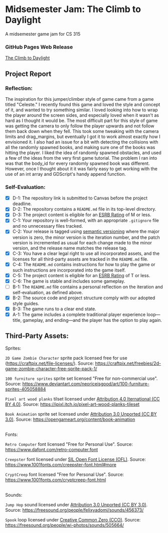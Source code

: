 # Midsemester Jam: The Climb to Daylight
A midsemester game jam for CS 315

### GitHub Pages Web Release
[The Climb to Daylight](https://bsu-cs315.github.io/MJ-ClimbToDaylight/)

## Project Report
### Reflection:
The inspiration for this jumper/climber style of game came from a game titled "Celeste." I recently found this game and loved the style and concept of it, and wanted to try something similar. I loved looking into how to wrap the player around the screen sides, and especially loved when it wasn't as hard as I thought it would be. The most difficult part for this style of game was getting the camera to only follow the player upwards and not follow them back down when they fell. This took some tweaking with the camera limits and drag_margins, but eventually I got it to work almost exactly how I envisioned it. I also had an issue for a bit with detecting the collisions with all the randomly spawned books, and making sure one of the books was hitting the player. I liked the idea of randomly spawned obstacles, and used a few of the ideas from the very first game tutorial. The problem I ran into was that the body_id for every randomly spawned book was different. However, once I thought about it it was fairly easy to get working with the use of an int array and GDScript's handy append function.

### Self-Evaluation:
- [x] D-1: The repository link is submitted to Canvas before the project deadline.
- [x] D-2: The repository contains a <code>README.md</code> file in its top-level directory.
- [x] D-3: The project content is eligible for an <a href="https://www.esrb.org/ratings-guide/">ESRB Rating</a> of M or less.
- [x] C-1: Your repository is well-formed, with an appropriate <code>.gitignore</code> file and no unnecessary files tracked.
- [x] C-2: Your release is tagged using <a href="https://semver.org/">semantic versioning</a> where the major version is zero, the minor version is the iteration number, and the patch version is incremented as usual for each change made to the minor version, and the release name matches the release tag.
- [x] C-3: You have a clear legal right to use all incorporated assets, and the licenses for all third-party assets are tracked in the <code>README.md</code> file.
- [x] C-4: The <code>README.md</code> contains instructions for how to play the game or such instructions are incorporated into the game itself.
- [x] C-5: The project content is eligible for an <a href="https://www.esrb.org/ratings-guide/">ESRB Rating</a> of T or less.
- [x] C-6: The game is stable and includes some gameplay.
- [ ] B-1: The <code>README.md</code> file contains a personal reflection on the iteration and self-evaluation, as defined above.
- [x] B-2: The source code and project structure comply with our adopted style guides.
- [x] B-3: The game runs to a clear end state.
- [x] A-1: The game includes a complete traditional player experience loop&mdash;title, gameplay, and ending&mdash;and the player has the option to play again.

## Third-Party Assets:
Sprites:

`2D Game Zombie Character` sprite pack licensed free for use (https://craftpix.net/file-licenses/). Source: https://craftpix.net/freebies/2d-game-zombie-character-free-sprite-pack-1/

`100 furniture sprites` sprite set licensed "Free for non-commercial use". Source: https://www.deviantart.com/neoriceisgood/art/100-furniture-sprites-405058884

`Pixel art wood planks` tilset licensed under [Attribution 4.0 Iternational (CC BY 4.0)](https://creativecommons.org/licenses/by/4.0/). Source: https://ipixl.itch.io/pixel-art-wood-planks-tileset

`Book Animation` sprite set licensed under [Attribution 3.0 Unported (CC BY 3.0)](https://creativecommons.org/licenses/by/3.0/). Source: https://opengameart.org/content/book-animation

<br>
Fonts:

`Retro Computer` font licensed "Free for Personal Use". Source: https://www.dafont.com/retro-computer.font

`Creepster` font licensed under [SIL Open Font License (OFL)](https://scripts.sil.org/cms/scripts/page.php?site_id=nrsi&id=OFL). Source: https://www.1001fonts.com/creepster-font.html#more

`CryptCreep` font licensed "Free for Personal Use". Source: https://www.1001fonts.com/cryptcreep-font.html

<br>
Sounds:

`Jump Hop` sound licensed under [Attribution 3.0 Unported (CC BY 3.0)](https://creativecommons.org/licenses/by/3.0/). Source: https://freesound.org/people/felixyadomi/sounds/456373/

`Spook` loop licensed under [Creative Common Zero (CCO)](https://creativecommons.org/publicdomain/zero/1.0/). Source: https://freesound.org/people/wi-photos/sounds/505664/